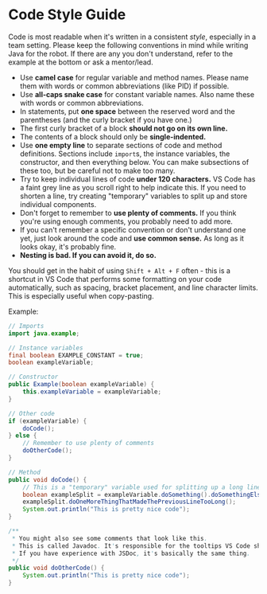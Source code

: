 # Code Style Guide

Code is most readable when it's written in a consistent _style_, especially in a team setting. Please keep the following conventions in mind while writing Java for the robot. If there are any you don't understand, refer to the example at the bottom or ask a mentor/lead.
- Use **camel case** for regular variable and method names. Please name them with words or common abbreviations (like PID) if possible.
- Use **all-caps snake case** for constant variable names. Also name these with words or common abbreviations.
- In statements, put **one space** between the reserved word and the parentheses (and the curly bracket if you have one.)
- The first curly bracket of a block **should not go on its own line.**
- The contents of a block should only be **single-indented.**
- Use **one empty line** to separate sections of code and method definitions. Sections include `import`s, the instance variables, the constructor, and then everything below. You can make subsections of these too, but be careful not to make too many.
- Try to keep individual lines of code **under 120 characters.** VS Code has a faint grey line as you scroll right to help indicate this. If you need to shorten a line, try creating "temporary" variables to split up and store individual components.
- Don't forget to remember to **use plenty of comments.** If you think you're using enough comments, you probably need to add more.
- If you can't remember a specific convention or don't understand one yet, just look around the code and **use common sense.** As long as it looks okay, it's probably fine.
- **__Nesting is bad. If you can avoid it, do so.__**

You should get in the habit of using `Shift + Alt + F` often - this is a shortcut in VS Code that performs some formatting on your code automatically, such as spacing, bracket placement, and line character limits. This is especially useful when copy-pasting.

Example:
```java
// Imports
import java.example;

// Instance variables
final boolean EXAMPLE_CONSTANT = true;
boolean exampleVariable;

// Constructor
public Example(boolean exampleVariable) {
    this.exampleVariable = exampleVariable;
}

// Other code
if (exampleVariable) {
    doCode();
} else {
    // Remember to use plenty of comments
    doOtherCode();
}

// Method
public void doCode() {
    // This is a "temporary" variable used for splitting up a long line of code
    boolean exampleSplit = exampleVariable.doSomething().doSomethingElse();
    exampleSplit.doOneMoreThingThatMadeThePreviousLineTooLong();
    System.out.println("This is pretty nice code");
}

/**
 * You might also see some comments that look like this.
 * This is called Javadoc. It's responsible for the tooltips VS Code shows when you hover over something.
 * If you have experience with JSDoc, it's basically the same thing.
 */
public void doOtherCode() {
    System.out.println("This is pretty nice code");
} 
```
